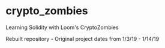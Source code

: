 # crypto_zombies
Learning Solidity with Loom's CryptoZombies

Rebuilt repository - Original project dates from 1/3/19 - 1/14/19